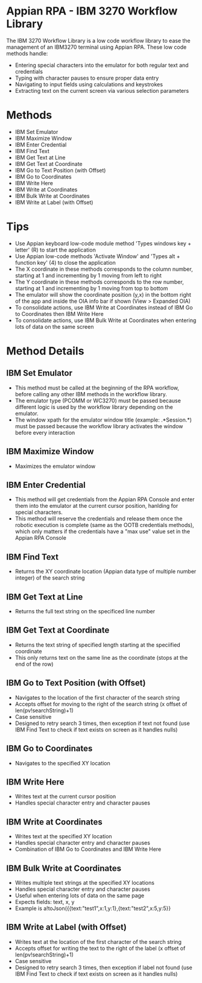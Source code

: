 # Appian RPA - IBM 3270 Workflow Library

The IBM 3270 Workflow Library is a low code workflow library to ease the management of an IBM3270 terminal using Appian RPA. These low code methods handle:
  - Entering special characters into the emulator for both regular text and credentials
  - Typing with character pauses to ensure proper data entry
  - Navigating to input fields using calculations and keystrokes
  - Extracting text on the current screen via various selection parameters

# Methods

  - IBM Set Emulator
  - IBM Maximize Window
  - IBM Enter Credential 
  - IBM Find Text
  - IBM Get Text at Line
  - IBM Get Text at Coordinate
  - IBM Go to Text Position (with Offset)
  - IBM Go to Coordinates
  - IBM Write Here
  - IBM Write at Coordinates
  - IBM Bulk Write at Coordinates
  - IBM Write at Label (with Offset)

# Tips

  - Use Appian keyboard low-code module method 'Types windows key + letter' (R) to start the application
  - Use Appian low-code methods 'Activate Window' and 'Types alt + function key' (4) to close the application
  - The X coordinate in these methods corresponds to the column number, starting at 1 and incrementing by 1 moving from left to right
  - The Y coordinate in these methods corresponds to the row number, starting at 1 and incrementing by 1 moving from top to bottom
  - The emulator will show the coordinate position (y,x) in the bottom right of the app and inside the OIA info bar if shown (View > Expanded OIA)
  - To consolidate actions, use IBM Write at Coordinates instead of IBM Go to Coordinates then IBM Write Here
  - To consolidate actions, use IBM Bulk Write at Coordinates when entering lots of data on the same screen

# Method Details

## IBM Set Emulator
  - This method must be called at the beginning of the RPA workflow, before calling any other IBM methods in the workflow library.
  - The emulator type (PCOMM or WC3270) must be passed because different logic is used by the workflow library depending on the emulator.
  - The window xpath for the emulator window title (example: .\*Session.\*) must be passed because the workflow library activates the window before every interaction

## IBM Maximize Window
  - Maximizes the emulator window
  
## IBM Enter Credential
  - This method will get credentials from the Appian RPA Console and enter them into the emulator at the current cursor position, hanlding for special characters.
  - This method will reserve the credentials and release them once the robotic execution is complete (same as the OOTB credentials methods), which only matters if the credentials have a "max use" value set in the Appian RPA Console

## IBM Find Text
  - Returns the XY coordinate location (Appian data type of multiple number integer) of the search string

## IBM Get Text at Line
  - Returns the full text string on the specificed line number

## IBM Get Text at Coordinate
  - Returns the text string of specified length starting at the speciified coordinate
  - This only returns text on the same line as the coordinate (stops at the end of the row)

## IBM Go to Text Position (with Offset)
  - Navigates to the location of the first character of the search string
  - Accepts offset for moving to the right of the search string (x offset of len(pv!searchString)+1)
  - Case sensitive
  - Designed to retry search 3 times, then exception if text not found (use IBM Find Text to check if text exists on screen as it handles nulls)

## IBM Go to Coordinates
  - Navigates to the specified XY location

## IBM Write Here
  - Writes text at the current cursor position
  - Handles special character entry and character pauses

## IBM Write at Coordinates
  - Writes text at the specified XY location
  - Handles special character entry and character pauses
  - Combination of IBM Go to Coordinates and IBM Write Here

## IBM Bulk Write at Coordinates
  - Writes multiple text strings at the specified XY locations
  - Handles special character entry and character pauses
  - Useful when entering lots of data on the same page
  - Expects fields: text, x, y
  - Example is a!toJson({{text:"test1",x:1,y:1},{text:"test2",x:5,y:5}}

## IBM Write at Label (with Offset)
  - Writes text at the location of the first character of the search string
  - Accepts offset for writing the text to the right of the label (x offset of len(pv!searchString)+1)
  - Case sensitive
  - Designed to retry search 3 times, then exception if label not found (use IBM Find Text to check if text exists on screen as it handles nulls)
